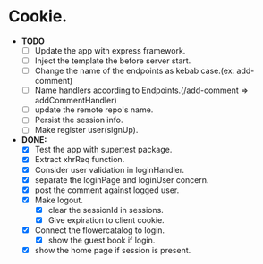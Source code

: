 # Cookie.

- **TODO**
  - [ ] Update the app with express framework.
  - [ ] Inject the template the before server start.
  - [ ] Change the name of the endpoints as kebab case.(ex: add-comment)
  - [ ] Name handlers according to Endpoints.(/add-comment => addCommentHandler)
  - [ ] update the remote repo's name.
  - [ ] Persist the session info.
  - [ ] Make register user(signUp).

- **DONE:**
  - [x] Test the app with supertest package.
  - [x] Extract xhrReq function.
  - [x] Consider user validation in loginHandler.
  - [x] separate the loginPage and loginUser concern.
  - [x] post the comment against logged user.
  - [x] Make logout.
    - [x] clear the sessionId in sessions.
    - [x] Give expiration to client cookie.
  - [x] Connect the flowercatalog to login.
    - [x] show the guest book if login.
  - [x] show the home page if session is present.
